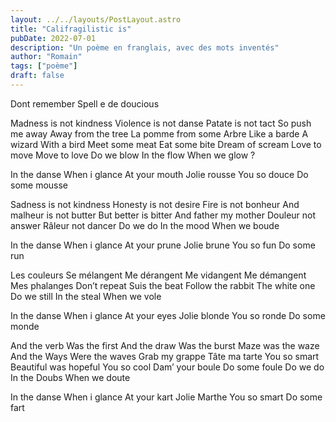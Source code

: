 ```yaml
---
layout: ../../layouts/PostLayout.astro
title: "Califragilistic is"
pubDate: 2022-07-01
description: "Un poème en franglais, avec des mots inventés"
author: "Romain"
tags: ["poème"]
draft: false
---
```


Dont remember
Spell e de doucious

Madness is not kindness
Violence is not danse
Patate is not tact
So push me away
Away from the tree
La pomme from some
Arbre
Like a barde
A wizard With a bird
Meet some meat
Eat some bite
Dream of scream
Love to move
Move to love
Do we blow
In the flow
When we glow ?

In the danse
When i glance
At your mouth
Jolie rousse
You so douce
Do some mousse

Sadness is not kindness
Honesty is not desire
Fire is not bonheur
And malheur is not butter
But better is bitter
And father my mother
Douleur not answer
Râleur not dancer
Do we do
In the mood
When we boude

In the danse
When i glance
At your prune
Jolie brune
You so fun
Do some run

Les couleurs
Se mélangent
Me dérangent
Me vidangent
Me démangent
Mes phalanges
Don’t repeat
Suis the beat
Follow the rabbit
The white one
Do we still
In the steal
When we vole

In the danse
When i glance
At your eyes
Jolie blonde
You so ronde
Do some monde

And the verb
Was the first
And the draw
Was the burst
Maze was the waze
And the Ways
Were the waves
Grab my grappe
Tâte ma tarte
You so smart
Beautiful was hopeful
You so cool
Dam’ your boule
Do some foule
Do we do
In the Doubs
When we doute

In the danse
When i glance
At your kart
Jolie Marthe
You so smart
Do some fart
